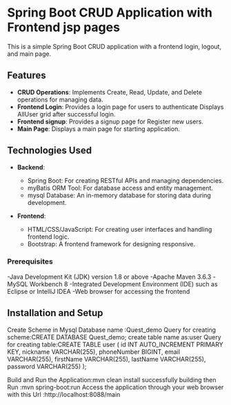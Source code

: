 # Spring Boot CRUD Application with Frontend jsp pages

This is a simple Spring Boot CRUD application with a frontend login, logout, and main page.

## Features

- **CRUD Operations**: Implements Create, Read, Update, and Delete operations for managing data.
- **Frontend Login**: Provides a login page for users to authenticate Displays AllUser grid after successful login.
- **Frontend signup**: Provides a signup page for Register new users.
- **Main Page**: Displays a main page for starting application.

## Technologies Used

- **Backend**:
  - Spring Boot: For creating RESTful APIs and managing dependencies.
  - myBatis ORM Tool: For database access and entity management.
  - mysql Database: An in-memory database for storing data during development.
  
- **Frontend**:
  - HTML/CSS/JavaScript: For creating user interfaces and handling frontend logic.
  - Bootstrap: A frontend framework for designing responsive.
  

### Prerequisites

-Java Development Kit (JDK) version 1.8 or above
-Apache Maven 3.6.3
-MySQL Workbench 8
-Integrated Development Environment (IDE) such as Eclipse or IntelliJ IDEA
-Web browser for accessing the frontend

## Installation and Setup

Create Scheme in Mysql Database name :Quest_demo
Query for creating scheme:CREATE DATABASE Quest_demo;
create table name as:user
Query for creating table:CREATE TABLE user (
    id INT AUTO_INCREMENT PRIMARY KEY,
    nickname VARCHAR(255),
    phoneNumber BIGINT,
    email VARCHAR(255),
    firstName VARCHAR(255),
    lastName VARCHAR(255),
    password VARCHAR(255)
);
	
Build and Run the Application:mvn clean install
successfully building then Run :mvn spring-boot:run
Access the application through your web browser with this Url :http://localhost:8088/main
